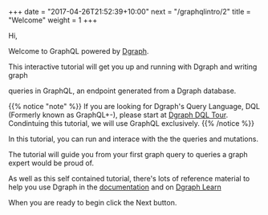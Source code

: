 +++
date = "2017-04-26T21:52:39+10:00"
next = "/graphqlintro/2"
title = "Welcome"
weight = 1
+++

Hi,

Welcome to GraphQL powered by [Dgraph](https://dgraph.io).

This interactive tutorial will get you up and running with Dgraph and writing
graph

queries in GraphQL, an endpoint generated from a Dgraph database.

{{% notice "note" %}} If you are looking for Dgraph's Query Language, DQL
(Formerly known as GraphQL+-), please start at
[Dgraph DQL Tour](https://dgraph.io/tour/intro/1/). Condintuing this tutorial,
we will use GraphQL exclusively. {{% /notice %}}

In this tutorial, you can run and interace with the the queries and mutations.

The tutorial will guide you from your first graph query to queries a graph
expert would be proud of.

As well as this self contained tutorial, there's lots of reference material to
help you use Dgraph in the [documentation](https://docs.dgraph.io) and on
[Dgraph Learn](https://dgraph.io/learn)

When you are ready to begin click the Next button.